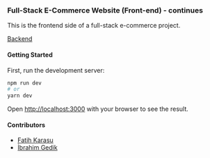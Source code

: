### Full-Stack E-Commerce Website (Front-end) - continues
This is the frontend side of a full-stack e-commerce project.

<a href="https://github.com/FatihKarasu/e-commerce-api">Backend</a>

#### Getting Started

First, run the development server:


```bash
npm run dev
# or
yarn dev
```


Open [http://localhost:3000](http://localhost:3000) with your browser to see the result.

#### Contributors
<ul>
  <li>
    <a href="https://github.com/FatihKarasu">Fatih Karasu</a>
  </li>
  <li>
    <a href="https://github.com/ibrahimgediktr">İbrahim Gedik</a>
  </li>
</ul>
